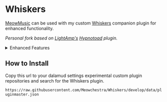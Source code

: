 # Whiskers

[MeowMusic](https://github.com/Meowchestra/MeowMusic/) can be used with my custom <a href="https://github.com/Meowchestra/Whiskers">Whiskers</a> companion plugin for enhanced functionality.

_Personal fork based on <a href="https://github.com/GiR-Zippo/LightAmp">LightAmp's</a> <a href="https://github.com/GiR-Zippo/Hypnotoad-Plugin">Hypnotoad</a> plugin._

<details>
<summary>Enhanced Features</summary>

    * Output lyrics.
    * Chat while performing.
    * Direct instrument open & close.
    * Direct ensemble ready / accept.
    * Improved note playing.
    * Set graphics toggle.
    * Mute sounds toggle.
    
    And much more!
</details>

## How to Install

Copy this url to your dalamud settings experimental custom plugin repositories and search for the Whiskers plugin.

`https://raw.githubusercontent.com/Meowchestra/Whiskers/develop/data/pluginmaster.json`
